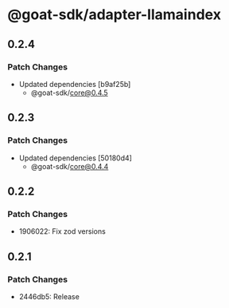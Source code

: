 # @goat-sdk/adapter-llamaindex

## 0.2.4

### Patch Changes

- Updated dependencies [b9af25b]
  - @goat-sdk/core@0.4.5

## 0.2.3

### Patch Changes

- Updated dependencies [50180d4]
  - @goat-sdk/core@0.4.4

## 0.2.2

### Patch Changes

- 1906022: Fix zod versions

## 0.2.1

### Patch Changes

- 2446db5: Release
